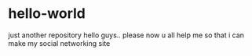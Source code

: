 # hello-world
just another repository
hello guys..
please now u all help me so that i can make my social networking site
